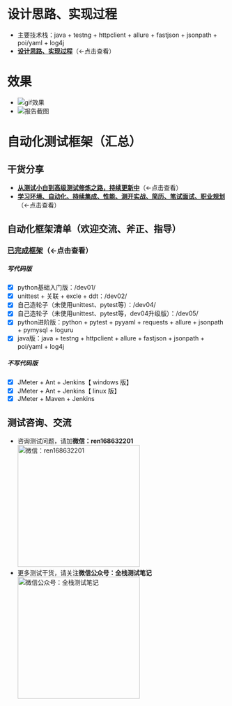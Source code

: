 # 设计思路、实现过程
- 主要技术栈：java + testng + httpclient + allure + fastjson + jsonpath + poi/yaml + log4j
- [**设计思路、实现过程**](https://www.cnblogs.com/uncleyong/p/15867903.html)（←点击查看）



# 效果
- ![gif效果](https://gitee.com/qzcsbj/pic/raw/master/%E3%80%90%E6%95%88%E6%9E%9C%E3%80%91java_auto_test.gif)
- ![报告截图](https://gitee.com/qzcsbj/pic/raw/master/alluredemo.png)


# 自动化测试框架（汇总）

## 干货分享
- [**从测试小白到高级测试修炼之路，持续更新中**](https://www.cnblogs.com/uncleyong/p/10530261.html)（←点击查看）
- [**学习环境、自动化、持续集成、性能、测开实战、简历、笔试面试、职业规划**](https://www.cnblogs.com/uncleyong/p/15777706.html)（←点击查看）


## 自动化框架清单（欢迎交流、斧正、指导）
### [**已完成框架**](https://www.cnblogs.com/uncleyong/p/10650552.html)（←点击查看）
##### 写代码版
- [X] python基础入门版：/dev01/
- [X] unittest + 关联 + excle + ddt：/dev02/
- [X] 自己造轮子（未使用unittest、pytest等）：/dev04/
- [X] 自己造轮子（未使用unittest、pytest等，dev04升级版）：/dev05/
- [X] python进阶版：python + pytest + pyyaml + requests + allure + jsonpath + pymysql + loguru
- [X] java版：java + testng + httpclient + allure + fastjson + jsonpath + poi/yaml + log4j
##### 不写代码版
- [X] JMeter + Ant + Jenkins【 windows 版】
- [X] JMeter + Ant + Jenkins【 linux 版】
- [X] JMeter + Maven + Jenkins

## 测试咨询、交流
- 咨询测试问题，请加**微信：ren168632201**
<br/><img src="https://gitee.com/qzcsbj/pic/raw/master/wx.png" width="280" height="280" alt="微信：ren168632201" title="微信：ren168632201"/><br/>
- 更多测试干货，请关注**微信公众号：全栈测试笔记**
<br/><img src="https://gitee.com/qzcsbj/pic/raw/master/qzcsbj.png" width="280" height="280" alt="微信公众号：全栈测试笔记" title="微信公众号：全栈测试笔记"/><br/>
